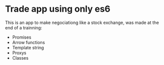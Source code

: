 # Trade app using only es6

This is an app to make negociationg like a stock exchange, was made at the end of a trainning:
* Promises
* Arrow functions
* Template string
* Proxys
* Classes
